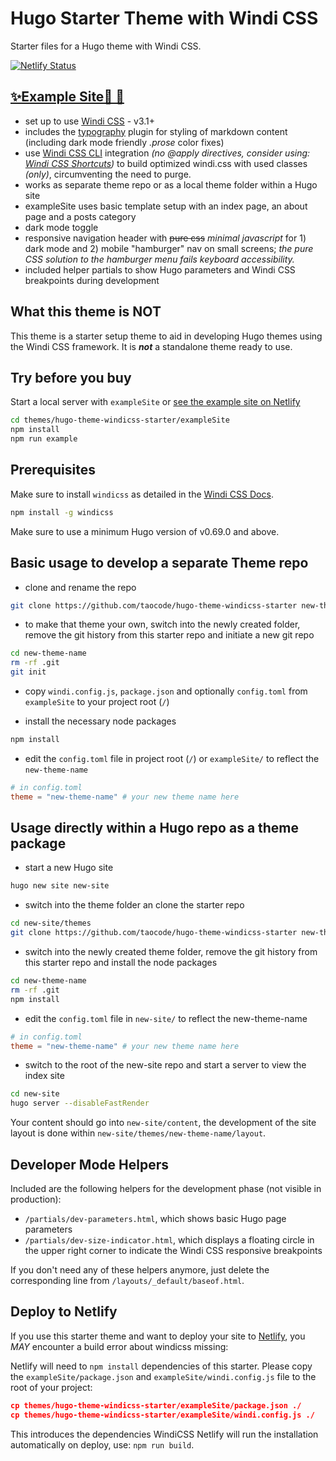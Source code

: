 # Hugo Starter Theme with Windi CSS

Starter files for a Hugo theme with Windi CSS.

[![Netlify Status](https://api.netlify.com/api/v1/badges/e4a560ce-4be2-41f6-ba0c-9b9d3adcbef4/deploy-status)](https://app.netlify.com/sites/hugo-theme-windicss-starter/deploys)

## [✨Example Site💨 🔗](https://hugo-theme-windicss-starter.netlify.app/)

- set up to use [Windi CSS](https://windicss.org) - v3.1+
- includes the [typography](https://windicss.org/plugins/official/typography.html) plugin for styling of markdown content (including dark mode friendly *.prose* color fixes)
- use [Windi CSS CLI](https://windicss.org/integrations/cli.html) integration *(no @apply directives, consider using: [Windi CSS Shortcuts](https://windicss.org/features/shortcuts.html))* to build optimized windi.css with used classes *(only)*, circumventing the need to purge.
- works as separate theme repo or as a local theme folder within a Hugo site
- exampleSite uses basic template setup with an index page, an about page and a posts category
- dark mode toggle
- responsive navigation header with ~~pure css~~ *minimal javascript* for 1) dark mode and 2) mobile "hamburger" nav on small screens; *the pure CSS solution to the hamburger menu fails keyboard accessibility.*
- included helper partials to show Hugo parameters and Windi CSS breakpoints during development

## What this theme is NOT

This theme is a starter setup theme to aid in developing Hugo themes using the Windi CSS framework. It is ***not*** a standalone theme ready to use.

## Try before you buy

Start a local server with `exampleSite` or [see the example site on Netlify](https://hugo-theme-windicss-starter.netlify.app/)

```bash
cd themes/hugo-theme-windicss-starter/exampleSite
npm install
npm run example
```

## Prerequisites

Make sure to install `windicss` as detailed in the [Windi CSS Docs](https://windicss.org/integrations/cli.html).

```bash
npm install -g windicss
```

Make sure to use a minimum Hugo version of v0.69.0 and above.

## Basic usage to develop a separate Theme repo

- clone and rename the repo

```bash
git clone https://github.com/taocode/hugo-theme-windicss-starter new-theme-name
```

- to make that theme your own, switch into the newly created folder, remove the git history from this starter repo and initiate a new git repo

```bash
cd new-theme-name
rm -rf .git
git init
```

- copy `windi.config.js`, `package.json` and optionally `config.toml` from `exampleSite` to your project root (`/`)

- install the necessary node packages

```bash
npm install
```

- edit the `config.toml` file in project root (`/`) or `exampleSite/` to reflect the `new-theme-name`

```toml
# in config.toml
theme = "new-theme-name" # your new theme name here
```

## Usage directly within a Hugo repo as a theme package

- start a new Hugo site

```bash
hugo new site new-site
```

- switch into the theme folder an clone the starter repo

```bash
cd new-site/themes
git clone https://github.com/taocode/hugo-theme-windicss-starter new-theme-name
```

- switch into the newly created theme folder, remove the git history from this starter repo and install the node packages

```bash
cd new-theme-name
rm -rf .git
npm install
```

- edit the `config.toml` file in `new-site/` to reflect the new-theme-name

```toml
# in config.toml
theme = "new-theme-name" # your new theme name here
```

- switch to the root of the new-site repo and start a server to view the index site

```bash
cd new-site
hugo server --disableFastRender
```

Your content should go into `new-site/content`, the development of the site layout is done within `new-site/themes/new-theme-name/layout`.

## Developer Mode Helpers

Included are the following helpers for the development phase (not visible in production):

- `/partials/dev-parameters.html`, which shows basic Hugo page parameters
- `/partials/dev-size-indicator.html`, which displays a floating circle in the upper right corner to indicate the Windi CSS responsive breakpoints

If you don't need any of these helpers anymore, just delete the corresponding line from `/layouts/_default/baseof.html`.

## Deploy to Netlify

If you use this starter theme and want to deploy your site to [Netlify](https://www.netlify.com/), you *MAY* encounter a build error about windicss missing:

Netlify will need to `npm install` dependencies of this starter. Please copy the `exampleSite/package.json` and `exampleSite/windi.config.js` file to the root of your project:

```json
cp themes/hugo-theme-windicss-starter/exampleSite/package.json ./
cp themes/hugo-theme-windicss-starter/exampleSite/windi.config.js ./
```

This introduces the dependencies WindiCSS Netlify will run the installation automatically on deploy, use: `npm run build`.
